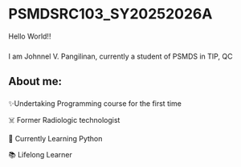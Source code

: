 # PSMDSRC103_SY20252026A

<p align="left">Hello World!!</p>

###

<p align="left">I am Johnnel V. Pangilinan, currently a student of PSMDS in TIP, QC</p>

###

<h2 align="left">About me:</h2>

###

<p align="left">✨Undertaking Programming course for the first time <be> 
<p align="left">☠️ Former Radiologic technologist <be> 
<p align="left">🎯 Currently Learning Python <be>
<p align="left">📚 Lifelong Learner </p>


###
